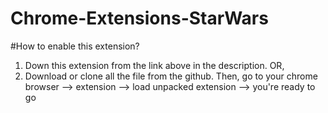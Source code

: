 # Chrome-Extensions-StarWars

#How to enable this extension?
1. Down this extension from the link above in the description. OR,
2. Download or clone all the file from the github.
Then, go to your chrome browser --> extension --> load unpacked extension --> you're ready to go

